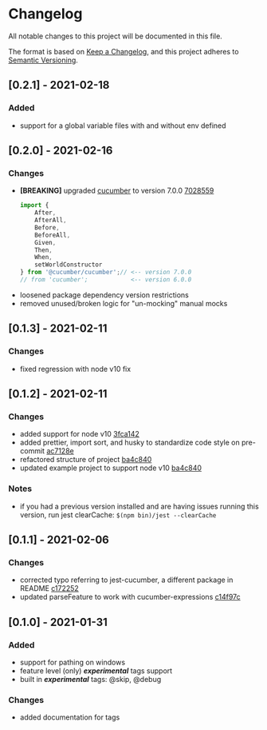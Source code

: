 # Changelog

All notable changes to this project will be documented in this file.

The format is based on [Keep a Changelog](https://keepachangelog.com/en/1.0.0/), and this project adheres
to [Semantic Versioning](https://semver.org/spec/v2.0.0.html).

## [0.2.1] - 2021-02-18

### Added

-   support for a global variable files with and without env defined

## [0.2.0] - 2021-02-16

### Changes

-   **[BREAKING]** upgraded [cucumber](https://github.com/cucumber/cucumber-js) to version
    7.0.0 [7028559](https://github.com/mainfraame/cucumber-jest/commit/7028559b4fd6391a0f60fdd7dfd9a0fd0508d76b)
    ```typescript
    import {
        After,
        AfterAll,
        Before,
        BeforeAll,
        Given,
        Then,
        When,
        setWorldConstructor
    } from '@cucumber/cucumber';// <-- version 7.0.0
    // from 'cucumber';            <-- version 6.0.0
    ```
-   loosened package dependency version restrictions
-   removed unused/broken logic for "un-mocking" manual mocks

## [0.1.3] - 2021-02-11

### Changes

-   fixed regression with node v10 fix

## [0.1.2] - 2021-02-11

### Changes

-   added support for node
    v10 [3fca142](https://github.com/mainfraame/cucumber-jest/commit/3fca142678131e871ee2422a150735c466d3acc3)
-   added prettier, import sort, and husky to standardize code style on
    pre-commit [ac7128e](https://github.com/mainfraame/cucumber-jest/commit/ac7128e7e6bdc4c1d9059cf44cef22199d44820e)
-   refactored structure of
    project [ba4c840](https://github.com/mainfraame/cucumber-jest/commit/ba4c840ce6f4e477b5d2501ced061b8033ebe13d)
-   updated example project to support node
    v10 [ba4c840](https://github.com/mainfraame/cucumber-jest/commit/ba4c840ce6f4e477b5d2501ced061b8033ebe13d)

### Notes

-   if you had a previous version installed and are having issues running this version, run jest clearCache:
    `$(npm bin)/jest --clearCache`

## [0.1.1] - 2021-02-06

### Changes

-   corrected typo referring to jest-cucumber, a different package in
    README [c172252](https://github.com/mainfraame/cucumber-jest/pull/2/commits/c1722520916c568f379e84405bea7805bbf8d5b5)
-   updated parseFeature to work with
    cucumber-expressions [c14f97c](https://github.com/mainfraame/cucumber-jest/pull/2/commits/c14f97c8d6039daf6ae908e16f6f6a400beae3ac)

## [0.1.0] - 2021-01-31

### Added

-   support for pathing on windows
-   feature level (only) **_experimental_** tags support
-   built in **_experimental_** tags: @skip, @debug

### Changes

-   added documentation for tags
